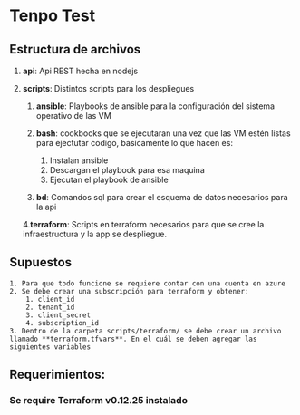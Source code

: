 # Tenpo Test

## Estructura de archivos
 1. **api**: Api REST hecha en nodejs 
 2. **scripts**: Distintos scripts para los despliegues
    
    1. **ansible**: Playbooks de ansible para la configuración del sistema operativo de las VM
    
    2. **bash**: cookbooks que se ejecutaran una vez que las VM estén listas para ejectutar codigo, basicamente lo que hacen es:
        1. Instalan ansible
        2. Descargan el playbook para esa maquina
        3. Ejecutan el playbook de ansible
    
    3. **bd**: Comandos sql para crear el esquema de datos necesarios para la api

    4.**terraform**: Scripts en terraform necesarios para que se cree la infraestructura y la app se despliegue. 

## Supuestos
    
    1. Para que todo funcione se requiere contar con una cuenta en azure
    2. Se debe crear una subscripción para terraform y obtener:
        1. client_id
        2. tenant_id
        3. client_secret
        4. subscription_id
    3. Dentro de la carpeta scripts/terraform/ se debe crear un archivo llamado **terraform.tfvars**. En el cuál se deben agregar las siguientes variables 
    



## Requerimientos:
### Se require Terraform v0.12.25 instalado

